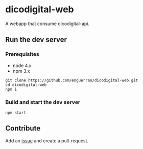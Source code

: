 # dicodigital-web
A webapp that consume dicodigital-api.

## Run the dev server

### Prerequisites

- node 4.x
- npm 3.x

```
git clone https://github.com/enguerran/dicodigital-web.git
cd dicodigital-web
npm i
```

### Build and start the dev server

```
npm start
```


## Contribute

Add an [issue](https://github.com/enguerran/dicodigital-web/issues) and create a pull-request.
